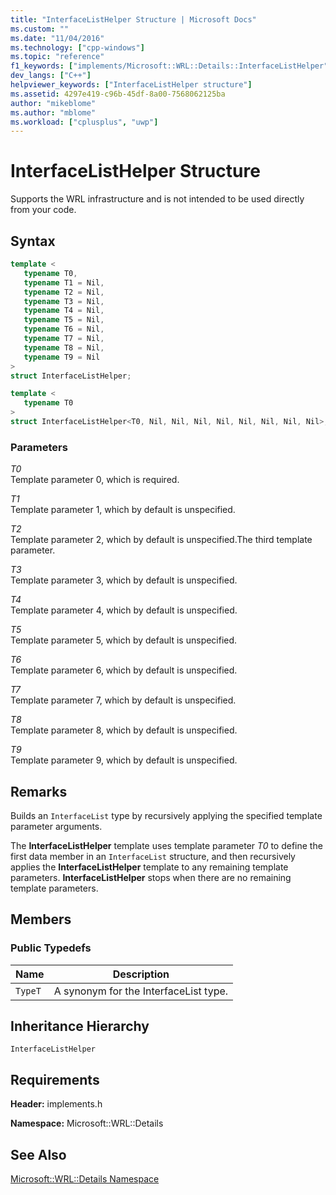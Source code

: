 ```yaml
---
title: "InterfaceListHelper Structure | Microsoft Docs"
ms.custom: ""
ms.date: "11/04/2016"
ms.technology: ["cpp-windows"]
ms.topic: "reference"
f1_keywords: ["implements/Microsoft::WRL::Details::InterfaceListHelper"]
dev_langs: ["C++"]
helpviewer_keywords: ["InterfaceListHelper structure"]
ms.assetid: 4297e419-c96b-45df-8a00-7568062125ba
author: "mikeblome"
ms.author: "mblome"
ms.workload: ["cplusplus", "uwp"]
---
```

# InterfaceListHelper Structure

Supports the WRL infrastructure and is not intended to be used directly from your code.

## Syntax

```cpp
template <
   typename T0,
   typename T1 = Nil,
   typename T2 = Nil,
   typename T3 = Nil,
   typename T4 = Nil,
   typename T5 = Nil,
   typename T6 = Nil,
   typename T7 = Nil,
   typename T8 = Nil,
   typename T9 = Nil
>
struct InterfaceListHelper;

template <
   typename T0
>
struct InterfaceListHelper<T0, Nil, Nil, Nil, Nil, Nil, Nil, Nil, Nil>;
```

### Parameters

*T0*  
Template parameter 0, which is required.

*T1*  
Template parameter 1, which by default is unspecified.

*T2*  
Template parameter 2, which by default is unspecified.The third template parameter.

*T3*  
Template parameter 3, which by default is unspecified.

*T4*  
Template parameter 4, which by default is unspecified.

*T5*  
Template parameter 5, which by default is unspecified.

*T6*  
Template parameter 6, which by default is unspecified.

*T7*  
Template parameter 7, which by default is unspecified.

*T8*  
Template parameter 8, which by default is unspecified.

*T9*  
Template parameter 9, which by default is unspecified.

## Remarks

Builds an `InterfaceList` type by recursively applying the specified template parameter arguments.

The **InterfaceListHelper** template uses template parameter *T0* to define the first data member in an `InterfaceList` structure, and then recursively applies the **InterfaceListHelper** template to any remaining template parameters. **InterfaceListHelper** stops when there are no remaining template parameters.

## Members

### Public Typedefs

|Name|Description|
|----------|-----------------|
|`TypeT`|A synonym for the InterfaceList type.|

## Inheritance Hierarchy

`InterfaceListHelper`

## Requirements

**Header:** implements.h

**Namespace:** Microsoft::WRL::Details

## See Also

[Microsoft::WRL::Details Namespace](../windows/microsoft-wrl-details-namespace.md)